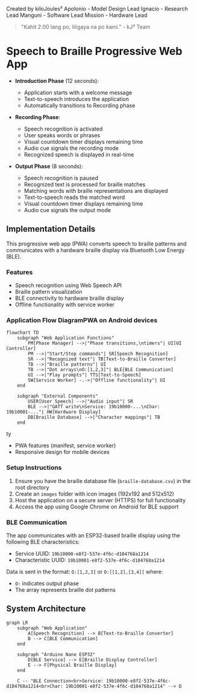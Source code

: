 Created by kiloJoules³
Apolonio - Model Design Lead
Ignacio - Research Lead
Manguni - Software Lead
Mission - Hardware Lead

> "Kahit 2.00 lang po, liligaya na po kami." - kJ³ Team

# Speech to Braille Progressive Web App

   - **Introduction Phase** (12 seconds):
     - Application starts with a welcome message
     - Text-to-speech introduces the application
     - Automatically transitions to Recording phase

   - **Recording Phase**:
     - Speech recognition is activated
     - User speaks words or phrases
     - Visual countdown timer displays remaining time
     - Audio cue signals the recording mode
     - Recognized speech is displayed in real-time

   - **Output Phase** (8 seconds):
     - Speech recognition is paused
     - Recognized text is processed for braille matches
     - Matching words with braille representations are displayed
     - Text-to-speech reads the matched word
     - Visual countdown timer displays remaining time
     - Audio cue signals the output mode

## Implementation Details

This progressive web app (PWA) converts speech to braille patterns and communicates with a hardware braille display via Bluetooth Low Energy (BLE).

### Features

- Speech recognition using Web Speech API
- Braille pattern visualization
- BLE connectivity to hardware braille display
- Offline functionality with service worker
### Application Flow DiagramPWA on Android devices

```mermaid
flowchart TD
    subgraph "Web Application Functions"
        PM[Phase Manager] -->|"Phase transitions,\ntimers"| UI[UI Controller]
        PM -->|"Start/Stop commands"| SR[Speech Recognition]
        SR -->|"Recognized text"| TB[Text-to-Braille Converter]
        TB -->|"Braille patterns"| UI
        TB -->|"Dot arrays\nO:[1,2,3]"| BLE[BLE Communication]
        UI -->|"Play prompts"| TTS[Text-to-Speech]
        SW[Service Worker] -.->|"Offline functionality"| UI
    end
    
    subgraph "External Components"
        USER[User Speech] -->|"Audio input"| SR
        BLE -->|"GATT write\nService: 19b10000-...\nChar: 19b10001-..."| HW[Hardware Display]
        DB[Braille Database] -->|"Character mappings"| TB
    end
```
ty
- PWA features (manifest, service worker)
- Responsive design for mobile devices

### Setup Instructions

1. Ensure you have the braille database file (`braille-database.csv`) in the root directory
2. Create an `images` folder with icon images (192x192 and 512x512)
3. Host the application on a secure server (HTTPS) for full functionality
4. Access the app using Google Chrome on Android for BLE support

### BLE Communication

The app communicates with an ESP32-based braille display using the following BLE characteristics:
- Service UUID: `19b10000-e8f2-537e-4f6c-d104768a1214`
- Characteristic UUID: `19b10001-e8f2-537e-4f6c-d104768a1214`

Data is sent in the format: `O:[1,2,3]` or `O:[[1,2],[3,4]]` where:
- `O:` indicates output phase
- The array represents braille dot patterns
## System Architecture

```mermaid
graph LR
    subgraph "Web Application"
        A[Speech Recognition] --> B[Text-to-Braille Converter]
        B --> C[BLE Communication]
    end
    
    subgraph "Arduino Nano ESP32"
        D[BLE Service] --> E[Braille Display Controller]
        E --> F[Physical Braille Display]
    end
    
    C -- "BLE Connection<br>Service: 19b10000-e8f2-537e-4f6c-d104768a1214<br>Char: 19b10001-e8f2-537e-4f6c-d104768a1214" --> D
```